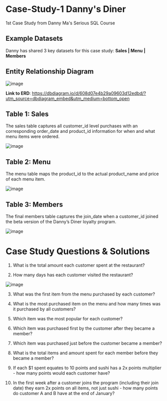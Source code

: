# Case-Study-1 Danny's Diner
1st Case Study from Danny Ma's Serious SQL Course

## **Example Datasets**

Danny has shared 3 key datasets for this case study: **Sales | Menu | Members**

## Entity Relationship Diagram
![image](https://user-images.githubusercontent.com/74512335/129699208-a6703c22-b8af-443b-bb1c-ab924560bf88.png)

**Link to ERD**: https://dbdiagram.io/d/608d07e4b29a09603d12edbd/?utm_source=dbdiagram_embed&utm_medium=bottom_open

## **Table 1: Sales**
The sales table captures all customer_id level purchases with an corresponding order_date and product_id information for when and what menu items were ordered.

![image](https://user-images.githubusercontent.com/74512335/129871895-6a2283d1-6f70-4dfa-acbf-de7db46842a6.png)

## **Table 2: Menu**
The menu table maps the product_id to the actual product_name and price of each menu item.

![image](https://user-images.githubusercontent.com/74512335/129872863-4415d888-a599-4699-a71f-fc8e65582fc6.png)

## **Table 3: Members**
The final members table captures the join_date when a customer_id joined the beta version of the Danny’s Diner loyalty program.

![image](https://user-images.githubusercontent.com/74512335/129873255-d73f810e-296b-4d51-aff9-5e4424769d0e.png)

# Case Study Questions & Solutions
1. What is the total amount each customer spent at the restaurant?

2. How many days has each customer visited the restaurant?

 ![image](https://user-images.githubusercontent.com/74512335/129976292-915675f8-75e5-4c8e-aced-179dbaed52c6.png)


3. What was the first item from the menu purchased by each customer?

4. What is the most purchased item on the menu and how many times was it purchased by all customers?

5. Which item was the most popular for each customer?

6. Which item was purchased first by the customer after they became a member?

7. Which item was purchased just before the customer became a member?

8. What is the total items and amount spent for each member before they became a member?

9. If each $1 spent equates to 10 points and sushi has a 2x points multiplier - how many points would each customer have?

10. In the first week after a customer joins the program (including their join date) they earn 2x points on all items, not just sushi - how many points do customer A and B have at the end of January?

